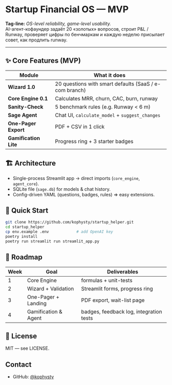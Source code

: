 # Startup Financial OS — MVP

**Tag-line:** *OS-level reliability, game-level usability.*  
AI-агент-кофаундер задаёт 20 «золотых» вопросов, строит P&L / Runway, проверяет цифры по бенчмаркам и каждую неделю присылает совет, как продлить runway.

---

## ✨ Core Features (MVP)
| Module | What it does |
|--------|--------------|
| **Wizard 1.0** | 20 questions with smart defaults (SaaS / e-com branch) |
| **Core Engine 0.1** | Calculates MRR, churn, CAC, burn, runway |
| **Sanity-Check** | 5 benchmark rules (e.g. Runway < 6 m) |
| **Sage Agent** | Chat UI, `calculate_model` + `suggest_changes` |
| **One-Pager Export** | PDF + CSV in 1 click |
| **Gamification Lite** | Progress ring + 3 starter badges |

## 🏗️ Architecture
* Single-process Streamlit app → direct imports (`core_engine`, `agent_core`).
* SQLite file (`sage.db`) for models & chat history.
* Config-driven YAML (questions, badges, rules) ⇒ easy extensions.

## 🚀 Quick Start
```bash
git clone https://github.com/kophysty/startup_helper.git
cd startup_helper
cp env.example .env            # add OpenAI key
poetry install
poetry run streamlit run streamlit_app.py
```

## 🧩 Roadmap
| Week | Goal | Deliverables |
|------|------|--------------|
| 1 | Core Engine | formulas + unit-tests |
| 2 | Wizard + Validation | Streamlit forms, progress ring |
| 3 | One-Pager + Landing | PDF export, wait-list page |
| 4 | Gamification & Agent | badges, feedback log, integration tests |

## 📜 License
MIT — see LICENSE.

## Contact
- GitHub: [@kophysty](https://github.com/kophysty) 
